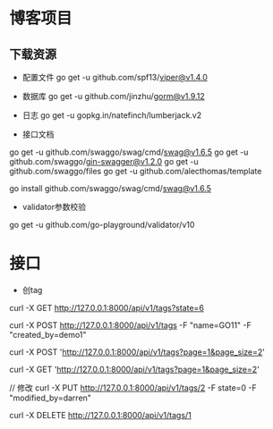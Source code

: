 # 博客项目

## 下载资源
- 配置文件
go get -u github.com/spf13/viper@v1.4.0

- 数据库
go get -u github.com/jinzhu/gorm@v1.9.12

- 日志
go get -u gopkg.in/natefinch/lumberjack.v2

- 接口文档

go get -u github.com/swaggo/swag/cmd/swag@v1.6.5
go get -u github.com/swaggo/gin-swagger@v1.2.0
go get -u github.com/swaggo/files
go get -u github.com/alecthomas/template

go install github.com/swaggo/swag/cmd/swag@v1.6.5


- validator参数校验

go get -u github.com/go-playground/validator/v10



# 接口

- 创tag

curl -X GET http://127.0.0.1:8000/api/v1/tags?state=6

curl -X POST http://127.0.0.1:8000/api/v1/tags -F "name=GO11" -F "created_by=demo1"

curl -X POST 'http://127.0.0.1:8000/api/v1/tags?page=1&page_size=2'

curl -X GET 'http://127.0.0.1:8000/api/v1/tags?page=1&page_size=2'

// 修改
curl -X PUT http://127.0.0.1:8000/api/v1/tags/2 -F state=0  -F "modified_by=darren"

curl -X DELETE http://127.0.0.1:8000/api/v1/tags/1
